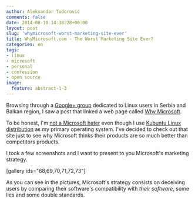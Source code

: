 ```yaml
---
author: Aleksandar Todorović
comments: false
date: 2014-08-10 14:38:28+00:00
layout: post
slug: 'whymicrosoft-worst-marketing-site-ever'
title: WhyMicrosoft.com - The Worst Marketing Site Ever?
categories: en
tags:
- linux
- microsoft
- personal
- confession
- open source
image:
  feature: abstract-1-3
---
```


Browsing through a [Google+ group](https://plus.google.com/u/0/communities/109586015108702871702) dedicated to Linux users in Serbia and Balkan region, I saw a post that linked a web page called [Why Microsoft](http://www.whymicrosoft.com/).

To be honest, I'm [not a Microsoft hater](http://aleksandartodorovic.wordpress.com/2014/08/05/confession-microsoft-is-not-so-bad/) even though I use [Kubuntu Linux distribution](http://kubuntu.org/) as my primary operating system. I've decided to check out that site just to see why Microsoft thinks their products are so much better than competitors products.

I took a few screenshots and I want to present to you Microsoft's marketing strategy.

[gallery ids="68,69,70,71,72,73"]

As you can see in the pictures, Microsoft's strategy consists on deceiving users by comparing their software's compatibility with _their software_, some lies and some double standards.
